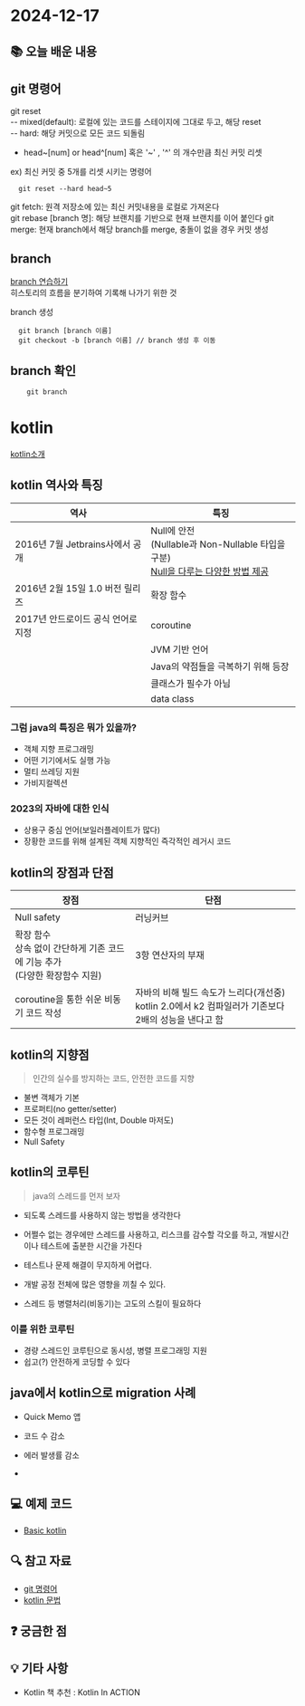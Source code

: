 # 2024-12-17

## 📚 오늘 배운 내용
## git 명령어
git reset <br>
-- mixed(default): 로컬에 있는 코드를 스테이지에 그대로 두고, 해당 reset <br>
-- hard: 해당 커밋으로 모든 코드 되돌림
- head~[num] or head^[num] 혹은 '~' , '^' 의 개수만큼 최신 커밋 리셋 <br>

ex) 최신 커밋 중 5개를 리셋 시키는 명령어 
```shell
  git reset --hard head~5 
```

git fetch: 원격 저장소에 있는 최신 커밋내용을 로컬로 가져온다<br>
git rebase [branch 명]: 해당 브랜치를 기반으로 현재 브랜치를 이어 붙인다
git merge: 현재 branch에서 해당 branch를 merge, 충돌이 없을 경우 커밋 생성
## branch
[branch 연습하기](https://learngitbranching.js.org/?locale=ko)<br>
히스토리의 흐름을 분기하여 기록해 나가기 위한 것

branch 생성
```shell
  git branch [branch 이름]
  git checkout -b [branch 이름] // branch 생성 후 이동
```

## branch 확인
```shell
    git branch
```

# kotlin

[kotlin소개](https://docs.google.com/presentation/d/11Qsxnfd3slGpr-9xaPEDglAR9GKQJfUCP8mfIoXPJ2k/edit?usp=sharing)<br>

## kotlin 역사와 특징
| 역사               | 특징                                              |
|------------------|-------------------------------------------------|
| 2016년 7월 Jetbrains사에서 공개 | Null에 안전<br>(Nullable과 Non-Nullable 타입을 구분)<br>[Null을 다루는 다양한 방법 제공](https://kotlinlang.org/docs/null-safety.html#safe-casts) |
| 2016년 2월 15일 1.0 버전 릴리즈 |      확장 함수                                           |
| 2017년 안드로이드 공식 언어로 지정 |        coroutine                                        |
||                     JVM 기반 언어                           |
||                     Java의 약점들을 극복하기 위해 등장                          |
||                     클래스가 필수가 아님                          |
||                    data class                           |

### 그럼 java의 특징은 뭐가 있을까?
- 객체 지향 프로그래밍
- 어떤 기기에서도 실행 가능
- 멀티 쓰레딩 지원
- 가비지컬렉션

### 2023의 자바에 대한 인식
- 상용구 중심 언어(보일러플레이트가 많다)
- 장황한 코드를 위해 설계된 객체 지향적인 즉각적인 레거시 코드

## kotlin의 장점과 단점

| 장점                                                 | 단점                                                                 |
|----------------------------------------------------|--------------------------------------------------------------------|
| Null safety                                        | 러닝커브                                                               |
| 확장 함수<br> 상속 없이 간단하게 기존 코드에 기능 추가<br>(다양한 확장함수 지원) | 3항 연산자의 부재                                                         |
| coroutine을 통한 쉬운 비동기 코드 작성                         | 자바의 비해 빌드 속도가 느리다(개선중)<br>kotlin 2.0에서 k2 컴파일러가 기존보다 2배의 성능을 낸다고 함 |

## kotlin의 지향점
> 인간의 실수를 방지하는 코드, 안전한 코드를 지향
- 불변 객체가 기본
- 프로퍼티(no getter/setter)
- 모든 것이 레퍼런스 타입(Int, Double 마저도)
- 함수형 프로그래밍
- Null Safety<br>


## kotlin의 코루틴

> java의 스레드를 먼저 보자
- 되도록 스레드를 사용하지 않는 방법을 생각한다
- 어쩔수 없는 경우에만 스레드를 사용하고, 리스크를 감수할 각오를 하고,
  개발시간이나 테스트에 출분한 시간을 가진다

- 테스트나 문제 해결이 무지하게 어렵다.
- 개발 공정 전체에 많은 영향을 끼칠 수 있다.
- 스레드 등 병렬처리(비동기)는 고도의 스킬이 필요하다

### 이를 위한 코루틴
- 경량 스레드인 코루틴으로 동시성, 병렬 프로그래밍 지원
- 쉽고(?) 안전하게 코딩할 수 있다


## java에서 kotlin으로 migration 사례
- Quick Memo 앱
- 코드 수 감소
- 에러 발생률 감소

- 
## 💻 예제 코드
- [Basic kotlin](../../src/main/kotlin/day02/Basic.kt)

## 🔍 참고 자료
- [git 명령어](../topics/git.md)
- [kotlin 문법](../topics/kotlin.md)

## ❓ 궁금한 점

## 💡 기타 사항
- Kotlin 책 추천 : Kotlin In ACTION